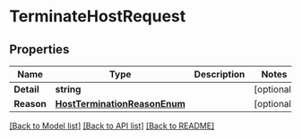 # TerminateHostRequest

## Properties

Name | Type | Description | Notes
------------ | ------------- | ------------- | -------------
**Detail** | **string** |  | [optional] 
**Reason** | [**HostTerminationReasonEnum**](HostTerminationReasonEnum.md) |  | [optional] 

[[Back to Model list]](../README.md#documentation-for-models) [[Back to API list]](../README.md#documentation-for-api-endpoints) [[Back to README]](../README.md)


